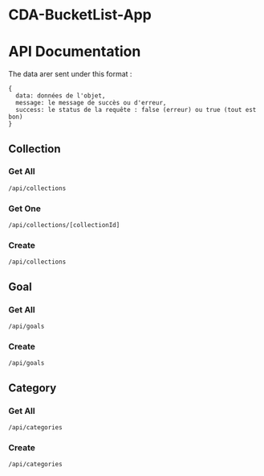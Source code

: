 # CDA-BucketList-App

# API Documentation

The data arer sent under this format : 
```
{
  data: données de l'objet,
  message: le message de succès ou d'erreur,
  success: le status de la requête : false (erreur) ou true (tout est bon)
}
```

## Collection

### Get All
```
/api/collections
```

### Get One
```
/api/collections/[collectionId]
```

### Create
```
/api/collections
```

## Goal

### Get All
```
/api/goals
```

### Create
```
/api/goals
```

## Category

### Get All
```
/api/categories
```

### Create
```
/api/categories
```
